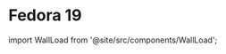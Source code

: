 # Fedora 19
import WallLoad from '@site/src/components/WallLoad';

<WallLoad api="https://raw.githubusercontent.com/AloneER0/DistroWallpapers/main/Fedora/Fedora19/Fedora19"/>
